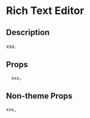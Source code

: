 # Rich Text Editor

## Description

xxx.

## Props

```
  xxx,
  ```

  ## Non-theme Props

  ```
  xxx,
  ```
